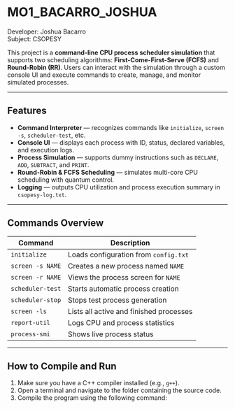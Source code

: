 # MO1_BACARRO_JOSHUA

Developer: Joshua Bacarro  
Subject: CSOPESY  

This project is a **command-line CPU process scheduler simulation** that supports two scheduling algorithms: **First-Come-First-Serve (FCFS)** and **Round-Robin (RR)**. Users can interact with the simulation through a custom console UI and execute commands to create, manage, and monitor simulated processes.

---

## Features

- **Command Interpreter** — recognizes commands like `initialize`, `screen -s`, `scheduler-test`, etc.
- **Console UI** — displays each process with ID, status, declared variables, and execution logs.
- **Process Simulation** — supports dummy instructions such as `DECLARE`, `ADD`, `SUBTRACT`, and `PRINT`.
- **Round-Robin & FCFS Scheduling** — simulates multi-core CPU scheduling with quantum control.
- **Logging** — outputs CPU utilization and process execution summary in `csopesy-log.txt`.

---

## Commands Overview

| Command           | Description |
|------------------|-------------|
| `initialize`      | Loads configuration from `config.txt` |
| `screen -s NAME`  | Creates a new process named `NAME` |
| `screen -r NAME`  | Views the process screen for `NAME` |
| `scheduler-test`  | Starts automatic process creation |
| `scheduler-stop`  | Stops test process generation |
| `screen -ls`      | Lists all active and finished processes |
| `report-util`     | Logs CPU and process statistics |
| `process-smi`     | Shows live process status |

---

## How to Compile and Run

1. Make sure you have a C++ compiler installed (e.g., `g++`).
2. Open a terminal and navigate to the folder containing the source code.
3. Compile the program using the following command:

